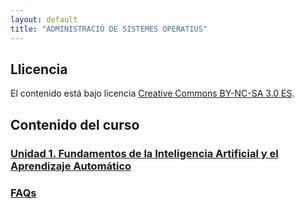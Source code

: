 ```yaml
---
layout: default
title: "ADMINISTRACIÓ DE SISTEMES OPERATIUS"
---
```




## Llicencia 

El contenido está bajo licencia [Creative Commons BY-NC-SA 3.0 ES](LICENSE.md).

## Contenido del curso

### [Unidad 1. Fundamentos de la Inteligencia Artificial y el Aprendizaje Automático](unidad1/unidad1.md)  



### [FAQs](faqs/faqs.md)  
